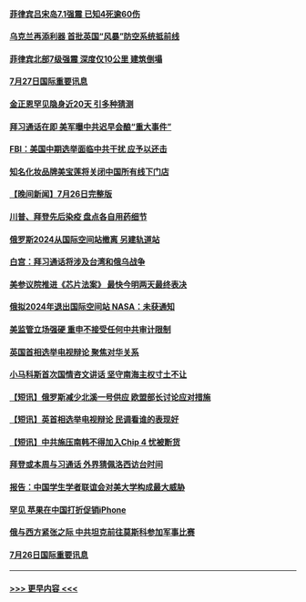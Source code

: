 #### [菲律宾吕宋岛7.1强震 已知4死逾60伤](../pages/prog202/a103488435.md?t=07271901) 
#### [乌克兰再添利器 首批英国“风暴”防空系统抵前线](../pages/prog202/a103488407.md?t=07271901) 
#### [菲律宾北部7级强震 深度仅10公里 建筑倒塌](../pages/prog202/a103488411.md?t=07271901) 
#### [7月27日国际重要讯息](../pages/prog202/a103488409.md?t=07271901) 
#### [金正恩罕见隐身近20天 引多种猜测](../pages/prog202/a103488400.md?t=07271901) 
#### [拜习通话在即 美军曝中共迟早会酿“重大事件”](../pages/prog202/a103488368.md?t=07271901) 
#### [FBI：美国中期选举面临中共干扰 应予以还击](../pages/prog202/a103488325.md?t=07271901) 
#### [知名化妆品牌美宝莲将关闭中国所有线下门店](../pages/prog202/a103488259.md?t=07271901) 
#### [【晚间新闻】7月26日完整版](../pages/prog202/a103488161.md?t=07271901) 
#### [川普、拜登先后染疫 盘点各自用药细节](../pages/prog202/a103488173.md?t=07271901) 
#### [俄罗斯2024从国际空间站撤离 另建轨道站](../pages/prog202/a103488057.md?t=07271901) 
#### [白宫：拜习通话将涉及台湾和俄乌战争](../pages/prog202/a103487983.md?t=07271901) 
#### [美参议院推进《芯片法案》 最快今明两天最终表决](../pages/prog202/a103487960.md?t=07271901) 
#### [俄拟2024年退出国际空间站 NASA：未获通知](../pages/prog202/a103487944.md?t=07271901) 
#### [美监管立场强硬 重申不接受任何中共审计限制](../pages/prog202/a103487712.md?t=07271901) 
#### [英国首相选举电视辩论 聚焦对华关系](../pages/prog202/a103487880.md?t=07271901) 
#### [小马科斯首次国情咨文讲话 坚守南海主权寸土不让](../pages/prog202/a103487878.md?t=07271901) 
#### [【短讯】俄罗斯减少北溪一号供应 欧盟部长讨论应对措施](../pages/prog202/a103487876.md?t=07271901) 
#### [【短讯】英首相选举电视辩论 民调看谁的表现好](../pages/prog202/a103487872.md?t=07271901) 
#### [【短讯】中共施压南韩不得加入Chip 4 忧被断货](../pages/prog202/a103487888.md?t=07271901) 
#### [拜登或本周与习通话 外界猜佩洛西访台时间](../pages/prog202/a103487708.md?t=07271901) 
#### [报告：中国学生学者联谊会对美大学构成最大威胁](../pages/prog202/a103487631.md?t=07271901) 
#### [罕见 苹果在中国打折促销iPhone](../pages/prog202/a103487626.md?t=07271901) 
#### [俄与西方紧张之际 中共坦克前往莫斯科参加军事比赛](../pages/prog202/a103487620.md?t=07271901) 
#### [7月26日国际重要讯息](../pages/prog202/a103487591.md?t=07271901) 

----
#### [ >>> 更早内容 <<< ](../indexes/prog202-earlier.md)
